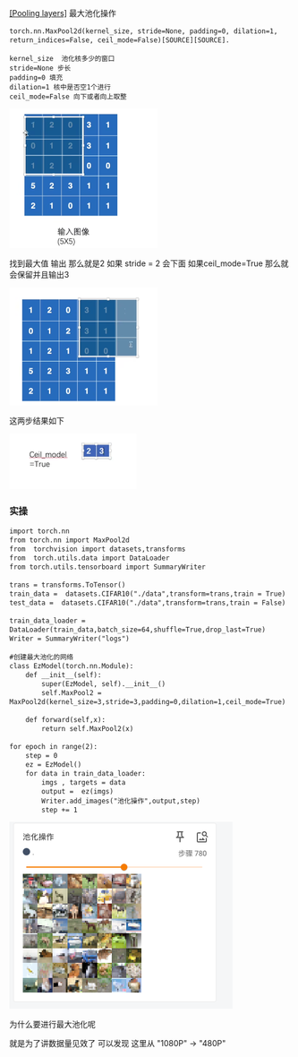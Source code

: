 [[Pooling layers]](https://pytorch.org/docs/stable/nn.html#pooling-layers) 最大池化操作

```
torch.nn.MaxPool2d(kernel_size, stride=None, padding=0, dilation=1, return_indices=False, ceil_mode=False)[SOURCE][SOURCE].

kernel_size  池化核多少的窗口
stride=None 步长
padding=0 填充
dilation=1 核中是否空1个进行
ceil_mode=False 向下或者向上取整
```

![image-20250401185052179](https://raw.githubusercontent.com/Xioaruan912/pic/main/image-20250401185052179.png)

找到最大值 输出 那么就是2 如果 stride = 2 会下面 如果ceil_mode=True 那么就会保留并且输出3

![image-20250401185116858](https://raw.githubusercontent.com/Xioaruan912/pic/main/image-20250401185116858.png)

这两步结果如下

![image-20250401185223633](https://raw.githubusercontent.com/Xioaruan912/pic/main/image-20250401185223633.png)

### 实操

```
import torch.nn
from torch.nn import MaxPool2d
from  torchvision import datasets,transforms
from  torch.utils.data import DataLoader
from torch.utils.tensorboard import SummaryWriter

trans = transforms.ToTensor()
train_data =  datasets.CIFAR10("./data",transform=trans,train = True)
test_data =  datasets.CIFAR10("./data",transform=trans,train = False)

train_data_loader = DataLoader(train_data,batch_size=64,shuffle=True,drop_last=True)
Writer = SummaryWriter("logs")

#创建最大池化的网络
class EzModel(torch.nn.Module):
    def __init__(self):
        super(EzModel, self).__init__()
        self.MaxPool2 = MaxPool2d(kernel_size=3,stride=3,padding=0,dilation=1,ceil_mode=True)

    def forward(self,x):
        return self.MaxPool2(x)

for epoch in range(2):
    step = 0
    ez = EzModel()
    for data in train_data_loader:
        imgs , targets = data
        output =  ez(imgs)
        Writer.add_images("池化操作",output,step)
        step += 1
```

![image-20250401185719482](https://raw.githubusercontent.com/Xioaruan912/pic/main/image-20250401185719482.png)

为什么要进行最大池化呢

就是为了讲数据量见效了 可以发现 这里从 "1080P" -> "480P"